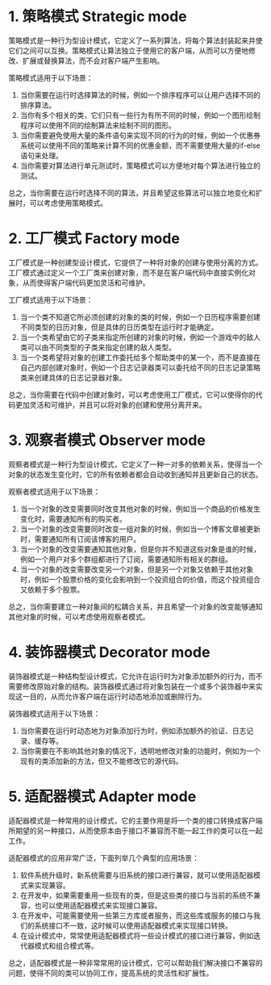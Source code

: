 # 1. 策略模式 Strategic mode

策略模式是一种行为型设计模式，它定义了一系列算法，将每个算法封装起来并使它们之间可以互换。策略模式让算法独立于使用它的客户端，从而可以方便地修改、扩展或替换算法，而不会对客户端产生影响。

策略模式适用于以下场景：

1. 当你需要在运行时选择算法的时候，例如一个排序程序可以让用户选择不同的排序算法。
2. 当你有多个相关的类，它们只有一些行为有所不同的时候，例如一个图形绘制程序可以使用不同的绘制算法来绘制不同的图形。
3. 当你需要避免使用大量的条件语句来实现不同的行为的时候，例如一个优惠券系统可以使用不同的策略来计算不同的优惠金额，而不需要使用大量的if-else语句来处理。
4. 当你需要对算法进行单元测试时，策略模式可以方便地对每个算法进行独立的测试。

总之，当你需要在运行时选择不同的算法，并且希望这些算法可以独立地变化和扩展时，可以考虑使用策略模式。



# 2. 工厂模式 Factory mode

工厂模式是一种创建型设计模式，它提供了一种将对象的创建与使用分离的方式。工厂模式通过定义一个工厂类来创建对象，而不是在客户端代码中直接实例化对象，从而使得客户端代码更加灵活和可维护。

工厂模式适用于以下场景：

1. 当一个类不知道它所必须创建的对象的类的时候，例如一个日历程序需要创建不同类型的日历对象，但是具体的日历类型在运行时才能确定。
2. 当一个类希望由它的子类来指定所创建的对象的时候，例如一个游戏中的敌人类可以由不同类型的子类来指定创建的敌人类型。
3. 当一个类希望将对象的创建工作委托给多个帮助类中的某一个，而不是直接在自己内部创建对象时，例如一个日志记录器类可以委托给不同的日志记录策略类来创建具体的日志记录器对象。

总之，当你需要在代码中创建对象时，可以考虑使用工厂模式，它可以使得你的代码更加灵活和可维护，并且可以将对象的创建和使用分离开来。

# 3. 观察者模式 Observer mode

观察者模式是一种行为型设计模式，它定义了一种一对多的依赖关系，使得当一个对象的状态发生变化时，它的所有依赖者都会自动收到通知并且更新自己的状态。

观察者模式适用于以下场景：

1. 当一个对象的改变需要同时改变其他对象的时候，例如当一个商品的价格发生变化时，需要通知所有的购买者。
2. 当一个对象的改变需要同时改变一组对象的时候，例如当一个博客文章被更新时，需要通知所有订阅该博客的用户。
3. 当一个对象的改变需要通知其他对象，但是你并不知道这些对象是谁的时候，例如一个用户对多个群组都进行了订阅，需要通知所有相关的群组。
4. 当一个对象的改变需要改变另一个对象，但是另一个对象又依赖于其他对象时，例如一个股票价格的变化会影响到一个投资组合的价值，而这个投资组合又依赖于多个股票。

总之，当你需要建立一种对象间的松耦合关系，并且希望一个对象的改变能够通知其他对象的时候，可以考虑使用观察者模式。



# 4. 装饰器模式 Decorator mode

装饰器模式是一种结构型设计模式，它允许在运行时为对象添加额外的行为，而不需要修改原始对象的结构。装饰器模式通过将对象包装在一个或多个装饰器中来实现这一目的，从而允许客户端在运行时动态地添加或删除行为。

装饰器模式适用于以下场景：

1. 当你需要在运行时动态地为对象添加行为时，例如添加额外的验证、日志记录、缓存等。
2. 当你需要在不影响其他对象的情况下，透明地修改对象的功能时，例如为一个现有的类添加新的方法，但又不能修改它的源代码。



# 5. 适配器模式 Adapter mode

适配器模式是一种常用的设计模式，它的主要作用是将一个类的接口转换成客户端所期望的另一种接口，从而使原本由于接口不兼容而不能一起工作的类可以在一起工作。

适配器模式的应用非常广泛，下面列举几个典型的应用场景：

1. 软件系统升级时，新系统需要与旧系统的接口进行兼容，就可以使用适配器模式来实现兼容。
2. 在开发中，如果需要重用一些现有的类，但是这些类的接口与当前的系统不兼容，也可以使用适配器模式来实现接口兼容。
3. 在开发中，可能需要使用一些第三方库或者服务，而这些库或服务的接口与我们的系统接口不一致，这时候可以使用适配器模式来实现接口转换。
4. 在设计模式中，常常使用适配器模式将一些设计模式的接口进行兼容，例如迭代器模式和组合模式等。

总之，适配器模式是一种非常常用的设计模式，它可以帮助我们解决接口不兼容的问题，使得不同的类可以协同工作，提高系统的灵活性和扩展性。